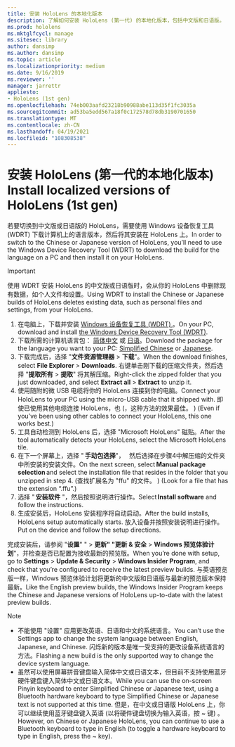 ```yaml
---
title: 安装 HoloLens 的本地化版本
description: 了解如何安装 HoloLens (第一代) 的本地化版本，包括中文版和日语版。
ms.prod: hololens
ms.mktglfcycl: manage
ms.sitesec: library
author: dansimp
ms.author: dansimp
ms.topic: article
ms.localizationpriority: medium
ms.date: 9/16/2019
ms.reviewer: ''
manager: jarrettr
appliesto:
- HoloLens (1st gen)
ms.openlocfilehash: 74eb003aafd23218b90988abe113d35f1fc3035a
ms.sourcegitcommit: ad53ba5edd567a18f0c172578d78db3190701650
ms.translationtype: MT
ms.contentlocale: zh-CN
ms.lasthandoff: 04/19/2021
ms.locfileid: "108308538"
---
```

# <a name="install-localized-versions-of-hololens-1st-gen"></a><span data-ttu-id="fb205-103">安装 HoloLens (第一代的本地化版本) </span><span class="sxs-lookup"><span data-stu-id="fb205-103">Install localized versions of HoloLens (1st gen)</span></span>

<span data-ttu-id="fb205-104">若要切换到中文版或日语版的 HoloLens，需要使用 Windows 设备恢复工具 (WDRT) 下载计算机上的语言版本，然后将其安装在 HoloLens 上。</span><span class="sxs-lookup"><span data-stu-id="fb205-104">In order to switch to the Chinese or Japanese version of HoloLens, you’ll need to use the Windows Device Recovery Tool (WDRT) to download the build for the language on a PC and then install it on your HoloLens.</span></span>

> [!IMPORTANT]
> <span data-ttu-id="fb205-105">使用 WDRT 安装 HoloLens 的中文版或日语版时，会从你的 HoloLens 中删除现有数据，如个人文件和设置。</span><span class="sxs-lookup"><span data-stu-id="fb205-105">Using WDRT to install the Chinese or Japanese builds of HoloLens deletes existing data, such as personal files and settings, from your HoloLens.</span></span> 

1. <span data-ttu-id="fb205-106">在电脑上，下载并安装 [Windows 设备恢复工具 (WDRT) ](https://support.microsoft.com/help/12379)。</span><span class="sxs-lookup"><span data-stu-id="fb205-106">On your PC, download and install [the Windows Device Recovery Tool (WDRT)](https://support.microsoft.com/help/12379).</span></span>
1. <span data-ttu-id="fb205-107">下载所需的计算机语言包：  [简体中文](https://aka.ms/hololensdownload-ch) 或 [日语](https://aka.ms/hololensdownload-jp)。</span><span class="sxs-lookup"><span data-stu-id="fb205-107">Download the package for the language you want to your PC:  [Simplified Chinese](https://aka.ms/hololensdownload-ch) or [Japanese](https://aka.ms/hololensdownload-jp).</span></span>
1. <span data-ttu-id="fb205-108">下载完成后，选择 "**文件资源管理器**  >  **下载**"。</span><span class="sxs-lookup"><span data-stu-id="fb205-108">When the download finishes, select **File Explorer** > **Downloads**.</span></span> <span data-ttu-id="fb205-109">右键单击刚下载的压缩文件夹，然后选择 "**提取所有**  >  **提取**" 将其解压缩。</span><span class="sxs-lookup"><span data-stu-id="fb205-109">Right-click the zipped folder that you just downloaded, and select **Extract all** > **Extract** to unzip it.</span></span>
1. <span data-ttu-id="fb205-110">使用随附的微 USB 电缆将你的 HoloLens 连接到你的电脑。</span><span class="sxs-lookup"><span data-stu-id="fb205-110">Connect your HoloLens to your PC using the micro-USB cable that it shipped with.</span></span> <span data-ttu-id="fb205-111">即使已使用其他电缆连接 HoloLens，也 (，这种方法的效果最佳。 ) </span><span class="sxs-lookup"><span data-stu-id="fb205-111">(Even if you've been using other cables to connect your HoloLens, this one works best.)</span></span>
1. <span data-ttu-id="fb205-112">工具自动检测到 HoloLens 后，选择 "Microsoft HoloLens" 磁贴。</span><span class="sxs-lookup"><span data-stu-id="fb205-112">After the tool automatically detects your HoloLens, select the Microsoft HoloLens tile.</span></span>
1. <span data-ttu-id="fb205-113">在下一个屏幕上，选择 " **手动包选择**"，   然后选择在步骤4中解压缩的文件夹中所安装的安装文件。</span><span class="sxs-lookup"><span data-stu-id="fb205-113">On the next screen, select **Manual package selection** and select the installation file that resides in the folder that you unzipped in step 4.</span></span> <span data-ttu-id="fb205-114"> (查找扩展名为 "ffu" 的文件。 ) </span><span class="sxs-lookup"><span data-stu-id="fb205-114">(Look for a file that has the extension “.ffu”.)</span></span> 
1. <span data-ttu-id="fb205-115">选择 " **安装软件** "，然后按照说明进行操作。</span><span class="sxs-lookup"><span data-stu-id="fb205-115">Select **Install software** and follow the instructions.</span></span> 
1. <span data-ttu-id="fb205-116">生成安装后，HoloLens 安装程序将自动启动。</span><span class="sxs-lookup"><span data-stu-id="fb205-116">After the build installs, HoloLens setup automatically starts.</span></span> <span data-ttu-id="fb205-117">放入设备并按照安装说明进行操作。</span><span class="sxs-lookup"><span data-stu-id="fb205-117">Put on the device and follow the setup directions.</span></span> 

<span data-ttu-id="fb205-118">完成安装后，请参阅 "**设置**" "  >  **更新" "更新 & 安全**  >  **Windows 预览体验计划**"，并检查是否已配置为接收最新的预览版。</span><span class="sxs-lookup"><span data-stu-id="fb205-118">When you’re done with setup, go to **Settings** > **Update & Security** > **Windows Insider Program**, and check that you’re configured to receive the latest preview builds.</span></span> <span data-ttu-id="fb205-119">与英语预览版一样，Windows 预览体验计划将更新的中文版和日语版与最新的预览版本保持最新。</span><span class="sxs-lookup"><span data-stu-id="fb205-119">Like the English preview builds, the Windows Insider Program keeps the Chinese and Japanese versions of HoloLens up-to-date with the latest preview builds.</span></span>

> [!NOTE]
>  
> - <span data-ttu-id="fb205-120">不能使用 "设置" 应用更改英语、日语和中文的系统语言。</span><span class="sxs-lookup"><span data-stu-id="fb205-120">You can’t use the Settings app to change the system language between English, Japanese, and Chinese.</span></span> <span data-ttu-id="fb205-121">闪烁新的版本是唯一受支持的更改设备系统语言的方法。</span><span class="sxs-lookup"><span data-stu-id="fb205-121">Flashing a new build is the only supported way to change the device system language.</span></span>
> - <span data-ttu-id="fb205-122">虽然可以使用屏幕拼音键盘输入简体中文或日语文本，但目前不支持使用蓝牙硬件键盘键入简体中文或日语文本。</span><span class="sxs-lookup"><span data-stu-id="fb205-122">While you can use the on-screen Pinyin keyboard to enter Simplified Chinese or Japanese text, using a Bluetooth hardware keyboard to type Simplified Chinese or Japanese text is not supported at this time.</span></span>  <span data-ttu-id="fb205-123">但是，在中文或日语版 HoloLens 上，你可以继续使用蓝牙键盘键入英语 (以将硬件键盘切换为输入英语，按 ~ 键) 。</span><span class="sxs-lookup"><span data-stu-id="fb205-123">However, on Chinese or Japanese HoloLens, you can continue to use a Bluetooth keyboard to type in English (to toggle a hardware keyboard to type in English, press the ~ key).</span></span>
